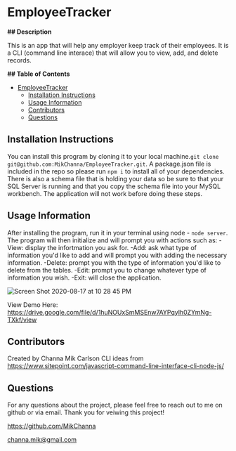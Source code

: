 # EmployeeTracker

**## Description**

This is an app that will help any employer keep track of their employees.  It is a CLI (command line interace) that will allow you to view, add, and delete records.

**## Table of Contents**

- [EmployeeTracker](#employeetracker)
  - [Installation Instructions](#installation-instructions)
  - [Usage Information](#usage-information)
  - [Contributors](#contributors)
  - [Questions](#questions)


## Installation Instructions

You can install this program by cloning it to your local machine.`git clone git@github.com:MikChanna/EmployeeTracker.git`.  A package.json file is included in the repo so please run `npm i` to install all of your dependencies.  There is also a schema file that is holding your data so be sure to that your SQL Server is running and that you copy the schema file into your MySQL workbench.  The application will not work before doing these steps.

## Usage Information

After installing the program, run it in your terminal using node - `node server`.  The program will then initialize and will prompt you with actions such as: 
    -View:  display the infortmation you ask for.
    -Add:  ask what type of information you'd like to add and will prompt you with adding the necessary information.
    -Delete: prompt you with the type of information you'd like to delete from the tables.
    -Edit: prompt you to change whatever type of information you wish.
    -Exit: will close the application.
    
   ![Screen Shot 2020-08-17 at 10 28 45 PM](https://user-images.githubusercontent.com/61893686/90463508-1864b680-e0d9-11ea-9f8f-a1b4cc6ba3f9.png) 
    
    
    
    
    

View Demo Here: https://drive.google.com/file/d/1huNOUxSmMSEnw7AYPqylh0ZYmNg-TXkf/view 

## Contributors

Created by Channa Mik Carlson
CLI ideas from https://www.sitepoint.com/javascript-command-line-interface-cli-node-js/ 



## Questions

For any questions about the project, please feel free to reach out to me on github or via email.  Thank you for veiwing this project!

https://github.com/MikChanna

channa.mik@gmail.com

